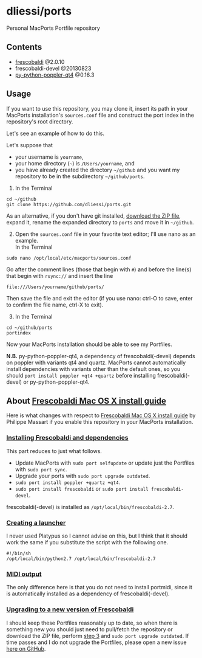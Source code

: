 dliessi/ports
=====

Personal MacPorts Portfile repository


Contents
-----

* [frescobaldi](http://www.frescobaldi.org/) @2.0.10
* frescobaldi-devel @20130823
* [py-python-poppler-qt4](https://code.google.com/p/python-poppler-qt4/) @0.16.3


Usage
-----

If you want to use this repository, you may clone it, insert its path in your MacPorts installation's `sources.conf` file and construct the port index in the repository's root directory.

Let's see an example of how to do this.

Let's suppose that
* your username is `yourname`,
* your home directory (`~`) is `/Users/yourname`, and
* you have already created the directory `~/github` and you want my repository to be in the subdirectory `~/github/ports`.

1. In the Terminal
```
cd ~/github
git clone https://github.com/dliessi/ports.git
```
As an alternative, if you don't have git installed, [download the ZIP file](https://github.com/dliessi/ports/archive/master.zip), expand it, rename the expanded directory to `ports` and move it in `~/github`.  

2. Open the `sources.conf` file in your favorite text editor; I'll use nano as an example.  
In the Terminal
```
sudo nano /opt/local/etc/macports/sources.conf
```
Go after the comment lines (those that begin with `#`) and before the line(s) that begin with `rsync://` and insert the line
```
file:///Users/yourname/github/ports/
```
Then save the file and exit the editor (if you use nano: ctrl-O to save, enter to confirm the file name, ctrl-X to exit).

3. In the Terminal
```
cd ~/github/ports
portindex
```

Now your MacPorts installation should be able to see my Portfiles.

**N.B.** py-python-poppler-qt4, a dependency of frescobaldi(-devel) depends on poppler with variants qt4 and quartz.
MacPorts cannot automatically install dependencies with variants other than the default ones, so you should `port install poppler +qt4 +quartz` before installing frescobaldi(-devel) or py-python-poppler-qt4.


About [Frescobaldi Mac OS X install guide](https://github.com/wbsoft/frescobaldi/wiki/Frescobaldi-Mac-OS-X-install-guide)
-----

Here is what changes with respect to [Frescobaldi Mac OS X install guide](https://github.com/wbsoft/frescobaldi/wiki/Frescobaldi-Mac-OS-X-install-guide) by Philippe Massart if you enable this repository in your MacPorts installation.

### [Installing Frescobaldi and dependencies](https://github.com/wbsoft/frescobaldi/wiki/Frescobaldi-Mac-OS-X-install-guide#installing-frescobaldi-and-dependencies)

This part reduces to just what follows.

* Update MacPorts with `sudo port selfupdate` or update just the Portfiles with `sudo port sync`.
* Upgrade your ports with `sudo port upgrade outdated`.
* `sudo port install poppler +quartz +qt4`.
* `sudo port install frescobaldi` or `sudo port install frescobaldi-devel`.

frescobaldi(-devel) is installed as `/opt/local/bin/frescobaldi-2.7`.

### [Creating a launcher](https://github.com/wbsoft/frescobaldi/wiki/Frescobaldi-Mac-OS-X-install-guide#creating-a-launcher)

I never used Platypus so I cannot advise on this, but I think that it should work the same if you substitute the script with the following one.
```
#!/bin/sh
/opt/local/bin/python2.7 /opt/local/bin/frescobaldi-2.7
```

### [MIDI output](https://github.com/wbsoft/frescobaldi/wiki/Frescobaldi-Mac-OS-X-install-guide#midi-output)

The only difference here is that you do not need to install portmidi, since it is automatically installed as a dependency of frescobaldi(-devel).

### [Upgrading to a new version of Frescobaldi](https://github.com/wbsoft/frescobaldi/wiki/Frescobaldi-Mac-OS-X-install-guide#upgrading-to-a-new-version-of-frescobaldi)

I should keep these Portfiles reasonably up to date, so when there is something new you should just need to pull/fetch the repository or download the ZIP file, perform [step 3](https://github.com/dliessi/ports#usage) and `sudo port upgrade outdated`.
If time passes and I do not upgrade the Portfiles, please open a new issue [here on GitHub](https://github.com/dliessi/ports/issues).
